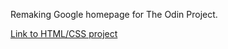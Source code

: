 Remaking Google homepage for The Odin Project. 

[Link to HTML/CSS project](https://htmlpreview.github.io/?https://github.com/ThulasiA/google_homepage/blob/master/index.html)
